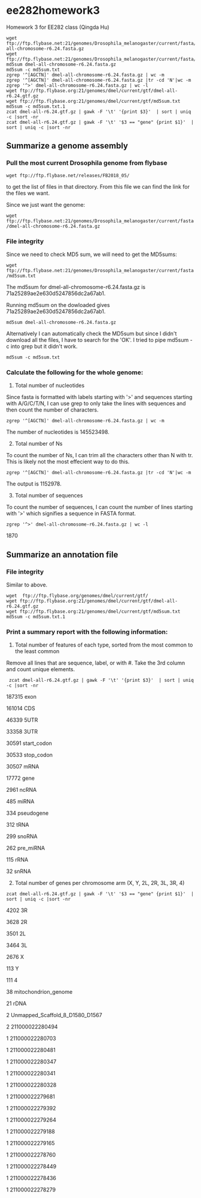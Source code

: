 # ee282homework3

Homework 3 for EE282 class (Qingda Hu)

```
wget ftp://ftp.flybase.net:21/genomes/Drosophila_melanogaster/current/fasta/dmel-all-chromosome-r6.24.fasta.gz
wget ftp://ftp.flybase.net:21/genomes/Drosophila_melanogaster/current/fasta/md5sum.txt
md5sum dmel-all-chromosome-r6.24.fasta.gz
md5sum -c md5sum.txt 
zgrep '^[AGCTN]' dmel-all-chromosome-r6.24.fasta.gz | wc -m
zgrep '^[AGCTN]' dmel-all-chromosome-r6.24.fasta.gz |tr -cd 'N'|wc -m 
zgrep '^>' dmel-all-chromosome-r6.24.fasta.gz | wc -l
wget ftp://ftp.flybase.org:21/genomes/dmel/current/gtf/dmel-all-r6.24.gtf.gz
wget ftp://ftp.flybase.org:21/genomes/dmel/current/gtf/md5sum.txt
md5sum -c md5sum.txt.1
zcat dmel-all-r6.24.gtf.gz | gawk -F '\t' '{print $3}'  | sort | uniq -c |sort -nr
zcat dmel-all-r6.24.gtf.gz | gawk -F '\t' '$3 == "gene" {print $1}'  | sort | uniq -c |sort -nr
```


## Summarize a genome assembly

### Pull the most current Drosophila genome from flybase

`wget ftp://ftp.flybase.net/releases/FB2018_05/`

to get the list of files in that directory. From this file we can find the link for the files we want.

Since we just want the genome:

`wget ftp://ftp.flybase.net:21/genomes/Drosophila_melanogaster/current/fasta/dmel-all-chromosome-r6.24.fasta.gz`

### File integrity

Since we need to check MD5 sum, we will need to get the MD5sums:

`wget ftp://ftp.flybase.net:21/genomes/Drosophila_melanogaster/current/fasta/md5sum.txt`

The md5sum for dmel-all-chromosome-r6.24.fasta.gz is 71a25289ae2e630d5247856dc2a67ab1.

Running md5sum on the dowloaded gives 71a25289ae2e630d5247856dc2a67ab1. 

`md5sum dmel-all-chromosome-r6.24.fasta.gz`

Alternatively I can automatically check the MD5sum but since I didn't download all the files, I have to search for the 'OK'. I tried to pipe md5sum -c into grep but it didn't work. 

` md5sum -c md5sum.txt  `

### Calculate the following for the whole genome:

1. Total number of nucleotides

Since fasta is formatted with labels starting with '>' and sequences starting with A/G/C/T/N, I can use grep to only take the lines with sequences and then count the number of characters.

`zgrep '^[AGCTN]' dmel-all-chromosome-r6.24.fasta.gz | wc -m` 

The number of nucleotides is 145523498.

2. Total number of Ns

To count the number of Ns, I can trim all the characters other than N with tr. This is likely not the most effecient way to do this. 

`zgrep '^[AGCTN]' dmel-all-chromosome-r6.24.fasta.gz |tr -cd 'N'|wc -m `

The output is 1152978.

3. Total number of sequences

To count the number of sequences, I can count the number of lines starting with '>' which signifies a sequence in FASTA format.

`zgrep '^>' dmel-all-chromosome-r6.24.fasta.gz | wc -l`

1870

## Summarize an annotation file

### File integrity

Similar to above.

```
wget  ftp://ftp.flybase.org/genomes/dmel/current/gtf/
wget ftp://ftp.flybase.org:21/genomes/dmel/current/gtf/dmel-all-r6.24.gtf.gz
wget ftp://ftp.flybase.org:21/genomes/dmel/current/gtf/md5sum.txt
md5sum -c md5sum.txt.1 
```

### Print a summary report with the following information:

1. Total number of features of each type, sorted from the most common to the least common

Remove all lines that are sequence, label, or with #. Take the 3rd column and count unique elements. 

` zcat dmel-all-r6.24.gtf.gz | gawk -F '\t' '{print $3}'  | sort | uniq -c |sort -nr`

 187315 exon
 
 161014 CDS
 
 46339 5UTR
 
 33358 3UTR
 
 30591 start_codon
 
 30533 stop_codon
 
 30507 mRNA
 
 17772 gene
 
 2961 ncRNA
 
 485 miRNA
 
 334 pseudogene
 
 312 tRNA
 
 299 snoRNA
 
 262 pre_miRNA
 
 115 rRNA
 
 32 snRNA
      
2. Total number of genes per chromosome arm (X, Y, 2L, 2R, 3L, 3R, 4)

`zcat dmel-all-r6.24.gtf.gz | gawk -F '\t' '$3 == "gene" {print $1}'  | sort | uniq -c |sort -nr`

4202 3R

3628 2R

3501 2L

3464 3L

2676 X

113 Y

111 4

38 mitochondrion_genome

21 rDNA

2 Unmapped_Scaffold_8_D1580_D1567

2 211000022280494

1 211000022280703

1 211000022280481

1 211000022280347

1 211000022280341

1 211000022280328

1 211000022279681

1 211000022279392

1 211000022279264

1 211000022279188

1 211000022279165

1 211000022278760

1 211000022278449

1 211000022278436

1 211000022278279
